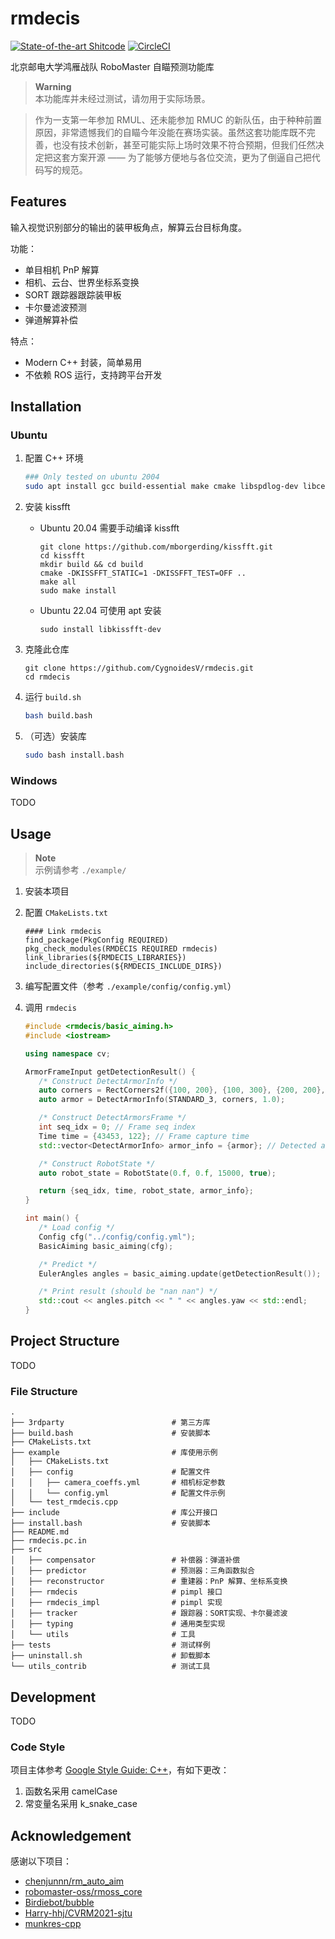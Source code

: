 # rmdecis

[![State-of-the-art Shitcode](https://img.shields.io/static/v1?label=State-of-the-art&message=Shitcode&color=7B5804)](https://github.com/trekhleb/state-of-the-art-shitcode) [![CircleCI](https://dl.circleci.com/status-badge/img/gh/CygnoidesV/rmdecis/tree/main.svg?style=shield&circle-token=8d7d1a6746becf36606404fa61bdba53afb9b66d)](https://dl.circleci.com/status-badge/redirect/gh/CygnoidesV/rmdecis/tree/main)

北京邮电大学鸿雁战队 RoboMaster 自瞄预测功能库

> **Warning**  
> 本功能库并未经过测试，请勿用于实际场景。

> 作为一支第一年参加 RMUL、还未能参加 RMUC 的新队伍，由于种种前置原因，非常遗憾我们的自瞄今年没能在赛场实装。虽然这套功能库既不完善，也没有技术创新，甚至可能实际上场时效果不符合预期，但我们任然决定把这套方案开源 —— 为了能够方便地与各位交流，更为了倒逼自己把代码写的规范。

## Features

输入视觉识别部分的输出的装甲板角点，解算云台目标角度。  

功能：
- 单目相机 PnP 解算
- 相机、云台、世界坐标系变换
- SORT 跟踪器跟踪装甲板
- 卡尔曼滤波预测
- 弹道解算补偿

特点：
- Modern C++ 封装，简单易用
- 不依赖 ROS 运行，支持跨平台开发

## Installation

### Ubuntu

1. 配置 C++ 环境

    ```bash
   ### Only tested on ubuntu 2004
   sudo apt install gcc build-essential make cmake libspdlog-dev libceres-dev libyaml-cpp-dev libeigen3-dev libopencv-dev libfmt-dev ninja-build
   ```

2. 安装 kissfft

   - Ubuntu 20.04 需要手动编译 kissfft

      ```
      git clone https://github.com/mborgerding/kissfft.git
      cd kissfft
      mkdir build && cd build
      cmake -DKISSFFT_STATIC=1 -DKISSFFT_TEST=OFF ..
      make all
      sudo make install
      ```

   - Ubuntu 22.04 可使用 apt 安装

      ```
      sudo install libkissfft-dev
      ```

3. 克隆此仓库
   ```
   git clone https://github.com/CygnoidesV/rmdecis.git
   cd rmdecis
   ```

4. 运行 `build.sh`
   ```bash
   bash build.bash
   ```

5. （可选）安装库
   ```bash
   sudo bash install.bash
   ```

### Windows

TODO

## Usage

> **Note**  
> 示例请参考 `./example/`

1. 安装本项目

2. 配置 `CMakeLists.txt`

   ```
   #### Link rmdecis
   find_package(PkgConfig REQUIRED)
   pkg_check_modules(RMDECIS REQUIRED rmdecis)
   link_libraries(${RMDECIS_LIBRARIES})
   include_directories(${RMDECIS_INCLUDE_DIRS})
   ```

3. 编写配置文件（参考 `./example/config/config.yml`）

4. 调用 `rmdecis`
   ```C++
   #include <rmdecis/basic_aiming.h>
   #include <iostream>

   using namespace cv;

   ArmorFrameInput getDetectionResult() {
      /* Construct DetectArmorInfo */
      auto corners = RectCorners2f({100, 200}, {100, 300}, {200, 200}, {200, 300});
      auto armor = DetectArmorInfo(STANDARD_3, corners, 1.0);

      /* Construct DetectArmorsFrame */
      int seq_idx = 0; // Frame seq index
      Time time = {43453, 122}; // Frame capture time
      std::vector<DetectArmorInfo> armor_info = {armor}; // Detected armor list

      /* Construct RobotState */
      auto robot_state = RobotState(0.f, 0.f, 15000, true);

      return {seq_idx, time, robot_state, armor_info};
   }

   int main() {
      /* Load config */
      Config cfg("../config/config.yml");
      BasicAiming basic_aiming(cfg);

      /* Predict */
      EulerAngles angles = basic_aiming.update(getDetectionResult());

      /* Print result (should be "nan nan") */
      std::cout << angles.pitch << " " << angles.yaw << std::endl;
   }
   ```

## Project Structure

TODO

### File Structure

```
.
├── 3rdparty                        # 第三方库
├── build.bash                      # 安装脚本
├── CMakeLists.txt   
├── example                         # 库使用示例
│   ├── CMakeLists.txt  
│   ├── config                      # 配置文件
│   │   ├── camera_coeffs.yml       # 相机标定参数
│   │   └── config.yml              # 配置文件示例
│   └── test_rmdecis.cpp   
├── include                         # 库公开接口
├── install.bash                    # 安装脚本    
├── README.md           
├── rmdecis.pc.in
├── src           
│   ├── compensator                 # 补偿器：弹道补偿
│   ├── predictor                   # 预测器：三角函数拟合
│   ├── reconstructor               # 重建器：PnP 解算、坐标系变换
│   ├── rmdecis                     # pimpl 接口
│   ├── rmdecis_impl                # pimpl 实现
│   ├── tracker                     # 跟踪器：SORT实现、卡尔曼滤波
│   ├── typing                      # 通用类型实现
│   └── utils                       # 工具
├── tests                           # 测试样例
├── uninstall.sh                    # 卸载脚本
└── utils_contrib                   # 测试工具
```

## Development

TODO

### Code Style

项目主体参考 [Google Style Guide: C++](https://zh-google-styleguide.readthedocs.io/en/latest/google-cpp-styleguide/)，有如下更改：


1. 函数名采用 camelCase
2. 常变量名采用 k_snake_case

## Acknowledgement

感谢以下项目：

- [chenjunnn/rm_auto_aim](https://github.com/chenjunnn/rm_auto_aim)
- [robomaster-oss/rmoss_core](https://github.com/robomaster-oss/rmoss_core)
- [Birdiebot/bubble](https://github.com/Birdiebot/bubble)
- [Harry-hhj/CVRM2021-sjtu](https://github.com/Harry-hhj/CVRM2021-sjtu)
- [munkres-cpp](https://github.com/saebyn/munkres-cpp)


